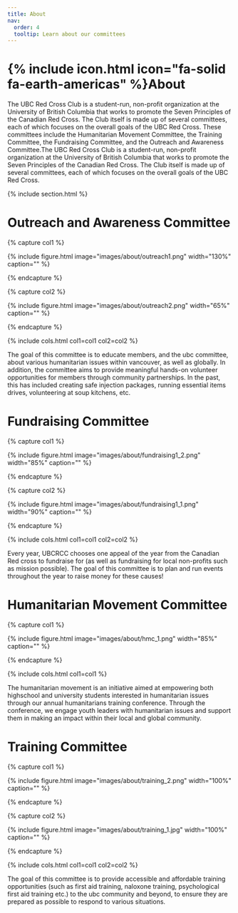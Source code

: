 ```yaml
---
title: About
nav:
  order: 4
  tooltip: Learn about our committees
---
```


# {% include icon.html icon="fa-solid fa-earth-americas" %}About

The UBC Red Cross Club is a student-run, non-profit organization at the University of British Columbia that works to promote the Seven Principles of the Canadian Red Cross. The Club itself is made up of several committees, each of which focuses on the overall goals of the UBC Red Cross. These committees include the Humanitarian Movement Committee, the Training Committee, the Fundraising Committee, and the Outreach and Awareness Committee.The UBC Red Cross Club is a student-run, non-profit organization at the University of British Columbia that works to promote the Seven Principles of the Canadian Red Cross. The Club itself is made up of several committees, each of which focuses on the overall goals of the UBC Red Cross. 


{% include section.html %}

# Outreach and Awareness Committee

<!--- Check out this page from the docs for some of the images settings:
https://greene-lab.gitbook.io/lab-website-template-docs/basics/components/figure

Also, feel free to have more or fewer than two pictures per committee, either copy the format below to add more or delete everything but the image block below to remove pictures. -->

{% capture col1 %}

{%
  include figure.html
  image="images/about/outreach1.png"
  width="130%"
  caption=""
%}

{% endcapture %}

{% capture col2 %}

{%
  include figure.html
  image="images/about/outreach2.png"
  width="65%"
  caption=""
%}

{% endcapture %}

{% include cols.html col1=col1 col2=col2 %}

The goal of this committee is to educate members, and the ubc committee, about various humanitarian issues within vancouver, as well as globally. In addition, the committee aims to provide meaningful hands-on volunteer opportunities for members through community partnerships. In the past, this has included creating safe injection packages, running essential items drives, volunteering at soup kitchens, etc. 

# Fundraising Committee

<!--- Check out this page from the docs for some of the images settings:
https://greene-lab.gitbook.io/lab-website-template-docs/basics/components/figure

Also, feel free to have more or fewer than two pictures per committee, either copy the format below to add more or delete everything but the image block below to remove pictures. -->

{% capture col1 %}

{%
  include figure.html
  image="images/about/fundraising1_2.png"
  width="85%"
  caption=""
%}

{% endcapture %}

{% capture col2 %}

{%
  include figure.html
  image="images/about/fundraising1_1.png"
  width="90%"
  caption=""
%}

{% endcapture %}

{% include cols.html col1=col1 col2=col2 %}

Every year, UBCRCC chooses one appeal of the year from the Canadian Red cross to fundraise for (as well as fundraising for local non-profits such as mission possible). The goal of this committee is to plan and run events throughout the year to raise money for these causes!
 
# Humanitarian Movement Committee


<!--- Check out this page from the docs for some of the images settings:
https://greene-lab.gitbook.io/lab-website-template-docs/basics/components/figure

Also, feel free to have more or fewer than two pictures per committee, either copy the format below to add more or delete everything but the image block below to remove pictures. -->

{% capture col1 %}

{%
  include figure.html
  image="images/about/hmc_1.png"
  width="85%"
  caption=""
%}

{% endcapture %}

{% include cols.html col1=col1  %}

The humanitarian movement is an initiative aimed at empowering both highschool and university students interested in humanitarian issues through our annual humanitarians training conference. Through the conference, we engage youth leaders with humanitarian issues and support them in making an impact within their local and global community.
 

# Training Committee

<!--- Check out this page from the docs for some of the images settings:
https://greene-lab.gitbook.io/lab-website-template-docs/basics/components/figure

Also, feel free to have more or fewer than two pictures per committee, either copy the format below to add more or delete everything but the image block below to remove pictures. -->

{% capture col1 %}

{%
  include figure.html
  image="images/about/training_2.png"
  width="100%"
  caption=""
%}

{% endcapture %}

{% capture col2 %}

{%
  include figure.html
  image="images/about/training_1.jpg"
  width="100%"
  caption=""
%}

{% endcapture %}

{% include cols.html col1=col1 col2=col2 %}

The goal of this committee is to provide accessible and affordable training opportunities (such as first aid training, naloxone training, psychological first aid training etc.) to the ubc community and beyond, to ensure they are prepared as possible to respond to various situations.  


